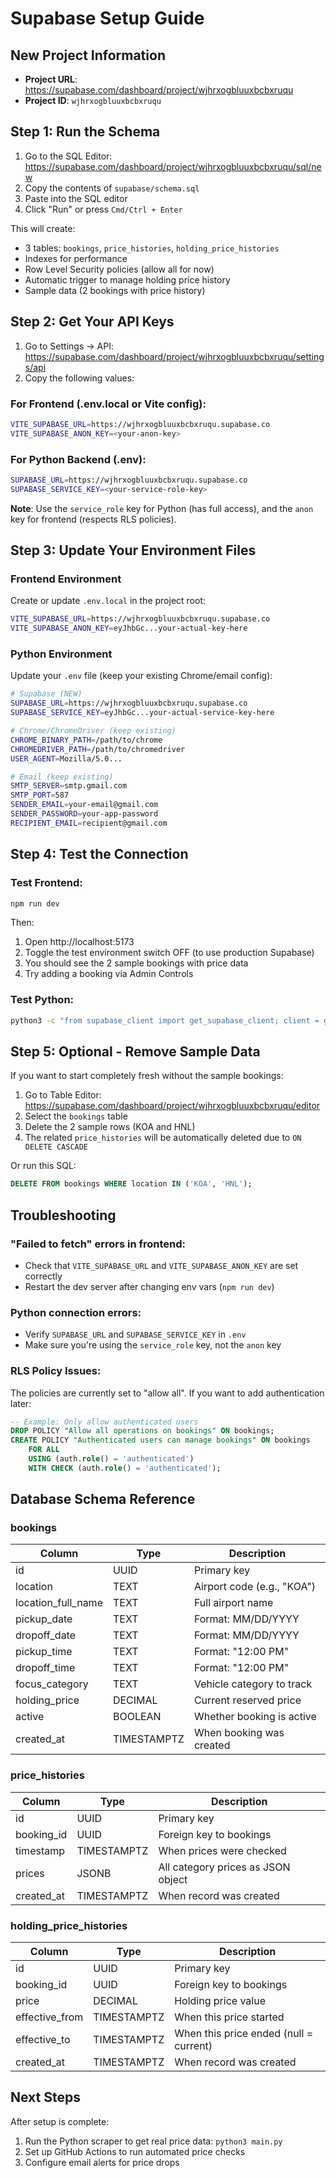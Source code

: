 # Supabase Setup Guide

## New Project Information
- **Project URL**: https://supabase.com/dashboard/project/wjhrxogbluuxbcbxruqu
- **Project ID**: `wjhrxogbluuxbcbxruqu`

## Step 1: Run the Schema

1. Go to the SQL Editor: https://supabase.com/dashboard/project/wjhrxogbluuxbcbxruqu/sql/new
2. Copy the contents of `supabase/schema.sql`
3. Paste into the SQL editor
4. Click "Run" or press `Cmd/Ctrl + Enter`

This will create:
- 3 tables: `bookings`, `price_histories`, `holding_price_histories`
- Indexes for performance
- Row Level Security policies (allow all for now)
- Automatic trigger to manage holding price history
- Sample data (2 bookings with price history)

## Step 2: Get Your API Keys

1. Go to Settings → API: https://supabase.com/dashboard/project/wjhrxogbluuxbcbxruqu/settings/api
2. Copy the following values:

### For Frontend (.env.local or Vite config):
```bash
VITE_SUPABASE_URL=https://wjhrxogbluuxbcbxruqu.supabase.co
VITE_SUPABASE_ANON_KEY=<your-anon-key>
```

### For Python Backend (.env):
```bash
SUPABASE_URL=https://wjhrxogbluuxbcbxruqu.supabase.co
SUPABASE_SERVICE_KEY=<your-service-role-key>
```

**Note**: Use the `service_role` key for Python (has full access), and the `anon` key for frontend (respects RLS policies).

## Step 3: Update Your Environment Files

### Frontend Environment
Create or update `.env.local` in the project root:
```bash
VITE_SUPABASE_URL=https://wjhrxogbluuxbcbxruqu.supabase.co
VITE_SUPABASE_ANON_KEY=eyJhbGc...your-actual-key-here
```

### Python Environment
Update your `.env` file (keep your existing Chrome/email config):
```bash
# Supabase (NEW)
SUPABASE_URL=https://wjhrxogbluuxbcbxruqu.supabase.co
SUPABASE_SERVICE_KEY=eyJhbGc...your-actual-service-key-here

# Chrome/ChromeDriver (keep existing)
CHROME_BINARY_PATH=/path/to/chrome
CHROMEDRIVER_PATH=/path/to/chromedriver
USER_AGENT=Mozilla/5.0...

# Email (keep existing)
SMTP_SERVER=smtp.gmail.com
SMTP_PORT=587
SENDER_EMAIL=your-email@gmail.com
SENDER_PASSWORD=your-app-password
RECIPIENT_EMAIL=recipient@gmail.com
```

## Step 4: Test the Connection

### Test Frontend:
```bash
npm run dev
```

Then:
1. Open http://localhost:5173
2. Toggle the test environment switch OFF (to use production Supabase)
3. You should see the 2 sample bookings with price data
4. Try adding a booking via Admin Controls

### Test Python:
```bash
python3 -c "from supabase_client import get_supabase_client; client = get_supabase_client(); print('✅ Connected:', client.table('bookings').select('*').execute())"
```

## Step 5: Optional - Remove Sample Data

If you want to start completely fresh without the sample bookings:

1. Go to Table Editor: https://supabase.com/dashboard/project/wjhrxogbluuxbcbxruqu/editor
2. Select the `bookings` table
3. Delete the 2 sample rows (KOA and HNL)
4. The related `price_histories` will be automatically deleted due to `ON DELETE CASCADE`

Or run this SQL:
```sql
DELETE FROM bookings WHERE location IN ('KOA', 'HNL');
```

## Troubleshooting

### "Failed to fetch" errors in frontend:
- Check that `VITE_SUPABASE_URL` and `VITE_SUPABASE_ANON_KEY` are set correctly
- Restart the dev server after changing env vars (`npm run dev`)

### Python connection errors:
- Verify `SUPABASE_URL` and `SUPABASE_SERVICE_KEY` in `.env`
- Make sure you're using the `service_role` key, not the `anon` key

### RLS Policy Issues:
The policies are currently set to "allow all". If you want to add authentication later:
```sql
-- Example: Only allow authenticated users
DROP POLICY "Allow all operations on bookings" ON bookings;
CREATE POLICY "Authenticated users can manage bookings" ON bookings
    FOR ALL
    USING (auth.role() = 'authenticated')
    WITH CHECK (auth.role() = 'authenticated');
```

## Database Schema Reference

### bookings
| Column | Type | Description |
|--------|------|-------------|
| id | UUID | Primary key |
| location | TEXT | Airport code (e.g., "KOA") |
| location_full_name | TEXT | Full airport name |
| pickup_date | TEXT | Format: MM/DD/YYYY |
| dropoff_date | TEXT | Format: MM/DD/YYYY |
| pickup_time | TEXT | Format: "12:00 PM" |
| dropoff_time | TEXT | Format: "12:00 PM" |
| focus_category | TEXT | Vehicle category to track |
| holding_price | DECIMAL | Current reserved price |
| active | BOOLEAN | Whether booking is active |
| created_at | TIMESTAMPTZ | When booking was created |

### price_histories
| Column | Type | Description |
|--------|------|-------------|
| id | UUID | Primary key |
| booking_id | UUID | Foreign key to bookings |
| timestamp | TIMESTAMPTZ | When prices were checked |
| prices | JSONB | All category prices as JSON object |
| created_at | TIMESTAMPTZ | When record was created |

### holding_price_histories
| Column | Type | Description |
|--------|------|-------------|
| id | UUID | Primary key |
| booking_id | UUID | Foreign key to bookings |
| price | DECIMAL | Holding price value |
| effective_from | TIMESTAMPTZ | When this price started |
| effective_to | TIMESTAMPTZ | When this price ended (null = current) |
| created_at | TIMESTAMPTZ | When record was created |

## Next Steps

After setup is complete:
1. Run the Python scraper to get real price data: `python3 main.py`
2. Set up GitHub Actions to run automated price checks
3. Configure email alerts for price drops
